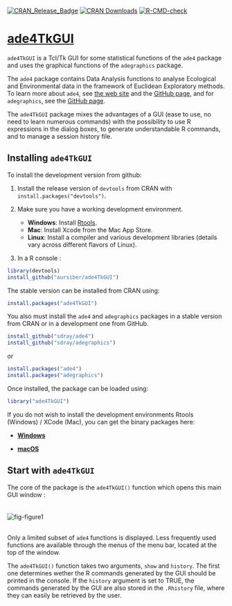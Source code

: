 [![CRAN_Release_Badge](http://www.r-pkg.org/badges/version-ago/ade4TkGUI)](http://cran.r-project.org/package=ade4TkGUI)
[![CRAN Downloads](https://cranlogs.r-pkg.org/badges/ade4TkGUI)](https://cran.r-project.org/package=ade4TkGUI)
[![R-CMD-check](https://github.com/aursiber/ade4TkGUI/workflows/R-CMD-check/badge.svg)](https://github.com/aursiber/ade4TkGUI/actions)

# [ade4TkGUI](http://pbil.univ-lyon1.fr/ade4TkGUI/)

`ade4TkGUI` is a Tcl/Tk GUI for some statistical functions of the `ade4` package and uses the graphical functions of the `adegraphics` package.

The `ade4` package contains Data Analysis functions to analyse Ecological and Environmental data in the framework of Euclidean Exploratory methods. To learn more about `ade4`, see [the web site](http://pbil.univ-lyon1.fr/ADE-4/) and the [GitHub page](https://github.com/sdray/ade4), and for `adegraphics`, see the [GitHub page](https://github.com/sdray/adegraphics).

The `ade4TkGUI` package mixes the advantages of a GUI (ease to use, no need to learn numerous commands) with the possibility to use R expressions in the dialog boxes, to generate understandable R commands, and to manage a session history file.

## Installing `ade4TkGUI`

To install the development version from github:

1. Install the release version of `devtools` from CRAN with `install.packages("devtools")`.

2. Make sure you have a working development environment.
    * **Windows**: Install [Rtools](http://cran.r-project.org/bin/windows/Rtools/).
    * **Mac**: Install Xcode from the Mac App Store.
    * **Linux**: Install a compiler and various development libraries (details vary across different flavors of Linux).
    
3. In a R console :
```r
library(devtools)
install_github("aursiber/ade4TkGUI")
```

The stable version can be installed from CRAN using:
```r
install.packages("ade4TkGUI")
```

You also must install the `ade4` and `adegraphics` packages in a stable version from CRAN or in a development one from GitHub.
```r
install_github("sdray/ade4")
install_github("sdray/adegraphics")
```
or
```r
install.packages("ade4")
install.packages("adegraphics")
```


Once installed, the package can be loaded using:
```r
library("ade4TkGUI")
```

If you do not wish to install the development environments Rtools (Windows) / XCode (Mac), you can get the binary packages here:

* [**Windows**](http://pbil.univ-lyon1.fr/members/thioulouse/bin/windows/)

* [**macOS**](http://pbil.univ-lyon1.fr/members/thioulouse/bin/macosx/)


## Start with `ade4TkGUI`

The core of the package is the `ade4TkGUI()` function which opens this main GUI window :
<br/>
<br/>
<br/>
![fig-figure1](https://cloud.githubusercontent.com/assets/13218953/10664478/03bbcdcc-78c4-11e5-9ee5-2025e5a06242.png)
<br/>
<br/>

Only a limited subset of `ade4` functions is displayed. Less frequently used functions are available through the menus of the menu bar, located at the top of the window.

The `ade4TkGUI()` function takes two arguments, `show` and `history`. The first one determines wether the R commands generated by the GUI should be printed in the console. If the `history` argument is set to TRUE, the commands generated by the GUI are also stored in the `.Rhistory` file, where they can easily be retrieved by the user.


